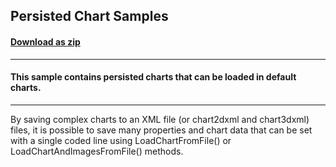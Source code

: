 ## Persisted Chart Samples
#### [Download as zip](https://grapecity.github.io/DownGit/#/home?url=https://github.com/GrapeCity/ComponentOne-WinForms-Samples/tree/master/NetFramework\Charts\XML)
____
#### This sample contains persisted charts that can be loaded in default charts.
____
By saving complex charts to an XML file (or chart2dxml and chart3dxml) files, it is possible to save many properties and chart data that can be set with a single coded line using LoadChartFromFile() or LoadChartAndImagesFromFile() methods.
